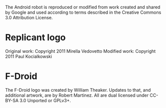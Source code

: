 The Android robot is reproduced or modified from work created and shared by Google and used according to terms described in the Creative Commons 3.0 Attribution License.

# Replicant logo
Original work: Copyright 2011 Mirella Vedovetto Modified work: Copyright 2011 Paul Kocialkowski

# F-Droid
The F-Droid logo was created by William Theaker. Updates to that, and additional artwork, are by Robert Martinez. All are dual licensed under CC-BY-SA 3.0 Unported or GPLv3+.
